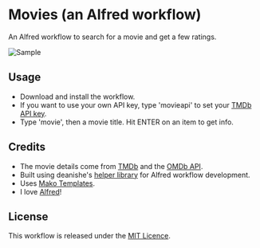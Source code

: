 # Movies (an Alfred workflow)
An Alfred workflow to search for a movie and get a few ratings.

![Sample](https://raw.githubusercontent.com/tmcknight/Movies-Alfred-Workflow/master/example.gif)

## Usage
- Download and install the workflow.
- If you want to use your own API key, type 'movieapi' to set your [TMDb API key](https://www.themoviedb.org/documentation/api).
- Type 'movie', then a movie title. Hit ENTER on an item to get info.

## Credits
- The movie details come from [TMDb](http://themoviedb.org/) and the [OMDb API](http://www.omdbapi.com).
- Built using deanishe's [helper library](https://github.com/deanishe/alfred-workflow) for Alfred workflow development.
- Uses [Mako Templates](http://www.makotemplates.org).
- I love [Alfred](http://alfredapp.com/)!

## License
This workflow is released under the [MIT Licence](http://opensource.org/licenses/MIT).